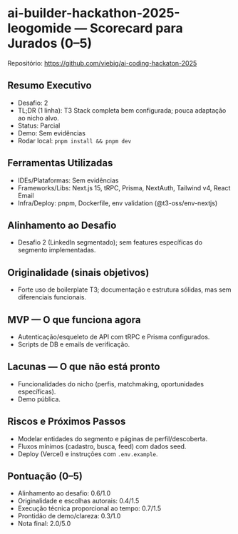 # ai-builder-hackathon-2025-leogomide — Scorecard para Jurados (0–5)

Repositório: https://github.com/viebig/ai-coding-hackaton-2025


## Resumo Executivo
- Desafio: 2
- TL;DR (1 linha): T3 Stack completa bem configurada; pouca adaptação ao nicho alvo.
- Status: Parcial
- Demo: Sem evidências
- Rodar local: `pnpm install && pnpm dev`

## Ferramentas Utilizadas
- IDEs/Plataformas: Sem evidências
- Frameworks/Libs: Next.js 15, tRPC, Prisma, NextAuth, Tailwind v4, React Email
- Infra/Deploy: pnpm, Dockerfile, env validation (@t3-oss/env-nextjs)

## Alinhamento ao Desafio
- Desafio 2 (LinkedIn segmentado); sem features específicas do segmento implementadas.

## Originalidade (sinais objetivos)
- Forte uso de boilerplate T3; documentação e estrutura sólidas, mas sem diferenciais funcionais.

## MVP — O que funciona agora
- Autenticação/esqueleto de API com tRPC e Prisma configurados.
- Scripts de DB e emails de verificação.

## Lacunas — O que não está pronto
- Funcionalidades do nicho (perfis, matchmaking, oportunidades específicas).
- Demo pública.

## Riscos e Próximos Passos
- Modelar entidades do segmento e páginas de perfil/descoberta.
- Fluxos mínimos (cadastro, busca, feed) com dados seed.
- Deploy (Vercel) e instruções com `.env.example`.

## Pontuação (0–5)
- Alinhamento ao desafio: 0.6/1.0
- Originalidade e escolhas autorais: 0.4/1.5
- Execução técnica proporcional ao tempo: 0.7/1.5
- Prontidão de demo/clareza: 0.3/1.0
- Nota final: 2.0/5.0

